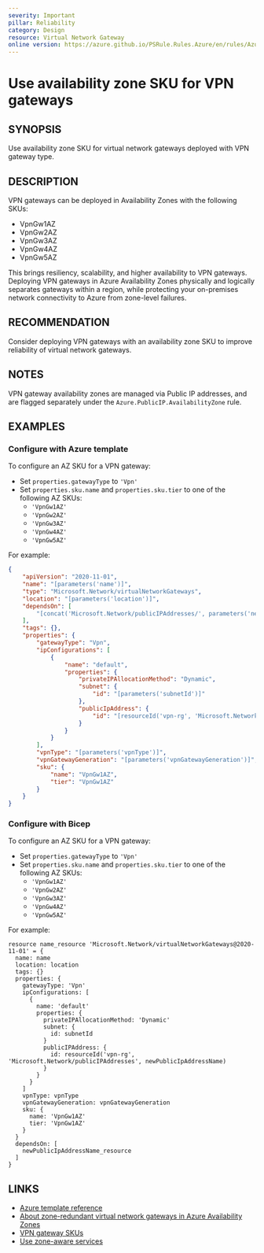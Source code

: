 ```yaml
---
severity: Important
pillar: Reliability
category: Design
resource: Virtual Network Gateway
online version: https://azure.github.io/PSRule.Rules.Azure/en/rules/Azure.VNG.VPNAvailabilityZoneSKU/
---
```


# Use availability zone SKU for VPN gateways

## SYNOPSIS

Use availability zone SKU for virtual network gateways deployed with VPN gateway type.

## DESCRIPTION

VPN gateways can be deployed in Availability Zones with the following SKUs:

- VpnGw1AZ
- VpnGw2AZ
- VpnGw3AZ
- VpnGw4AZ
- VpnGw5AZ

This brings resiliency, scalability, and higher availability to VPN gateways.
Deploying VPN gateways in Azure Availability Zones physically and logically separates gateways within a region, while protecting your on-premises network connectivity to Azure from zone-level failures.

## RECOMMENDATION

Consider deploying VPN gateways with an availability zone SKU to improve reliability of virtual network gateways.

## NOTES

VPN gateway availability zones are managed via Public IP addresses, and are flagged separately under the `Azure.PublicIP.AvailabilityZone` rule.

## EXAMPLES

### Configure with Azure template

To configure an AZ SKU for a VPN gateway:

- Set `properties.gatewayType` to `'Vpn'`
- Set `properties.sku.name` and `properties.sku.tier` to one of the following AZ SKUs:
  - `'VpnGw1AZ'`
  - `'VpnGw2AZ'`
  - `'VpnGw3AZ'`
  - `'VpnGw4AZ'`
  - `'VpnGw5AZ'`

For example:

```json
{
    "apiVersion": "2020-11-01",
    "name": "[parameters('name')]",
    "type": "Microsoft.Network/virtualNetworkGateways",
    "location": "[parameters('location')]",
    "dependsOn": [
        "[concat('Microsoft.Network/publicIPAddresses/', parameters('newPublicIpAddressName'))]"
    ],
    "tags": {},
    "properties": {
        "gatewayType": "Vpn",
        "ipConfigurations": [
            {
                "name": "default",
                "properties": {
                    "privateIPAllocationMethod": "Dynamic",
                    "subnet": {
                        "id": "[parameters('subnetId')]"
                    },
                    "publicIpAddress": {
                        "id": "[resourceId('vpn-rg', 'Microsoft.Network/publicIPAddresses', parameters('newPublicIpAddressName'))]"
                    }
                }
            }
        ],
        "vpnType": "[parameters('vpnType')]",
        "vpnGatewayGeneration": "[parameters('vpnGatewayGeneration')]",
        "sku": {
            "name": "VpnGw1AZ",
            "tier": "VpnGw1AZ"
        }
    }
}
```

### Configure with Bicep

To configure an AZ SKU for a VPN gateway:

- Set `properties.gatewayType` to `'Vpn'`
- Set `properties.sku.name` and `properties.sku.tier` to one of the following AZ SKUs:
  - `'VpnGw1AZ'`
  - `'VpnGw2AZ'`
  - `'VpnGw3AZ'`
  - `'VpnGw4AZ'`
  - `'VpnGw5AZ'`

For example:

```bicep
resource name_resource 'Microsoft.Network/virtualNetworkGateways@2020-11-01' = {
  name: name
  location: location
  tags: {}
  properties: {
    gatewayType: 'Vpn'
    ipConfigurations: [
      {
        name: 'default'
        properties: {
          privateIPAllocationMethod: 'Dynamic'
          subnet: {
            id: subnetId
          }
          publicIPAddress: {
            id: resourceId('vpn-rg', 'Microsoft.Network/publicIPAddresses', newPublicIpAddressName)
          }
        }
      }
    ]
    vpnType: vpnType
    vpnGatewayGeneration: vpnGatewayGeneration
    sku: {
      name: 'VpnGw1AZ'
      tier: 'VpnGw1AZ'
    }
  }
  dependsOn: [
    newPublicIpAddressName_resource
  ]
}
```

## LINKS

- [Azure template reference](https://docs.microsoft.com/azure/templates/microsoft.network/virtualnetworkgateways?tabs=json)
- [About zone-redundant virtual network gateways in Azure Availability Zones](https://docs.microsoft.com/azure/vpn-gateway/about-zone-redundant-vnet-gateways)
- [VPN gateway SKUs](https://docs.microsoft.com/azure/vpn-gateway/vpn-gateway-about-vpngateways#gwsku)
- [Use zone-aware services](https://docs.microsoft.com/azure/architecture/framework/resiliency/design-best-practices#use-zone-aware-services)
